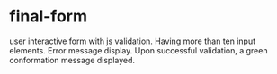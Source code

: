 # final-form
user interactive form with js validation. 
Having more than ten input elements.
Error message display.
Upon successful validation, a green conformation message displayed.
